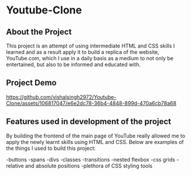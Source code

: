 # Youtube-Clone

## About the Project

This project is an attempt of using intermediate HTML and CSS skills I learned and as a result apply it to build a replica of the website, YouTube.com, which I use in a daily basis as a medium to not only be entertained, but also to be informed and educated with.

## Project Demo

https://github.com/vishalsingh2972/Youtube-Clone/assets/106817047/e6e2dc78-36b4-4848-899d-470a6cb78a68

## Features used in development of the project

By building the frontend of the main page of YouTube really allowed me to apply the newly learnt skills using HTML and CSS. Below are examples of the things I used to build this project:

-buttons
-spans
-divs
-classes
-transitions
-nested flexbox
-css grids
-relative and absolute positions
-plethora of CSS styling tools




